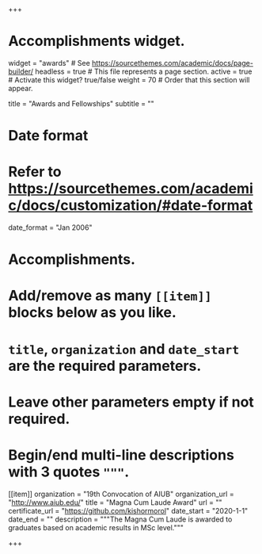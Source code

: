 +++
# Accomplishments widget.
widget = "awards"  # See https://sourcethemes.com/academic/docs/page-builder/
headless = true  # This file represents a page section.
active = true  # Activate this widget? true/false
weight = 70  # Order that this section will appear.

title = "Awards and Fellowships"
subtitle = ""

# Date format
#   Refer to https://sourcethemes.com/academic/docs/customization/#date-format
date_format = "Jan 2006"

# Accomplishments.
#   Add/remove as many `[[item]]` blocks below as you like.
#   `title`, `organization` and `date_start` are the required parameters.
#   Leave other parameters empty if not required.
#   Begin/end multi-line descriptions with 3 quotes `"""`.
[[item]]
  organization = "19th Convocation of AIUB"
  organization_url = "http://www.aiub.edu/"
  title = "Magna Cum Laude Award"
  url = ""
  certificate_url = "https://github.com/kishormorol"
  date_start = "2020-1-1"
  date_end = ""
  description = """The Magna Cum Laude is awarded to graduates based on academic results in MSc level."""

+++
